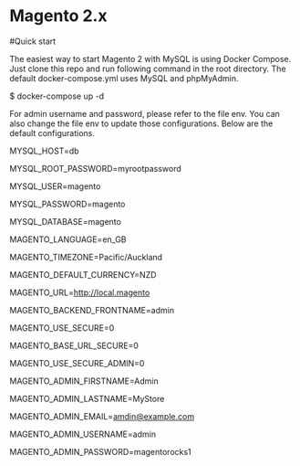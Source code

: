 # Magento 2.x
#Quick start

The easiest way to start Magento 2 with MySQL is using Docker Compose. Just clone this repo and run following command in the root directory. The default docker-compose.yml uses MySQL and phpMyAdmin.

$ docker-compose up -d

For admin username and password, please refer to the file env. You can also change the file env to update those configurations. Below are the default configurations.

MYSQL_HOST=db

MYSQL_ROOT_PASSWORD=myrootpassword

MYSQL_USER=magento

MYSQL_PASSWORD=magento

MYSQL_DATABASE=magento

MAGENTO_LANGUAGE=en_GB

MAGENTO_TIMEZONE=Pacific/Auckland

MAGENTO_DEFAULT_CURRENCY=NZD

MAGENTO_URL=http://local.magento

MAGENTO_BACKEND_FRONTNAME=admin

MAGENTO_USE_SECURE=0

MAGENTO_BASE_URL_SECURE=0

MAGENTO_USE_SECURE_ADMIN=0

MAGENTO_ADMIN_FIRSTNAME=Admin

MAGENTO_ADMIN_LASTNAME=MyStore

MAGENTO_ADMIN_EMAIL=amdin@example.com

MAGENTO_ADMIN_USERNAME=admin

MAGENTO_ADMIN_PASSWORD=magentorocks1
